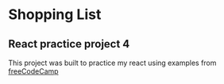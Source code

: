 # Shopping List
## React practice project 4

This project was built to practice my react using examples from [freeCodeCamp][def]

[def]: https://www.freecodecamp.org/news/react-projects-to-improve-your-skills/
